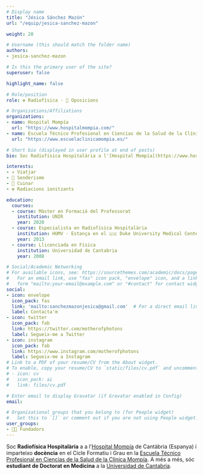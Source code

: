 ```yaml
---
# Display name
title: "Jésica Sánchez Mazón"
url: "/equip/jesica-sanchez-mazon"

weight: 20

# Username (this should match the folder name)
authors:
- jesica-sanchez-mazon

# Is this the primary user of the site?
superuser: false

highlight_name: false

# Role/position
role: ☢️ Radiofísica · 📝 Oposicions

# Organizations/Affiliations
organizations:
- name: Hospital Mompía
  url: "https://www.hospitalmompia.com/"
- name: Escuela Técnico Profesional en Ciencias de la Salud de la Clínica Mompía
  url: "https://www.escuelaclinicamompia.es/"

# Short bio (displayed in user profile at end of posts)
bio: Soc Radiofísica Hospitalària a l'[Hospital Mompía](https://www.hospitalmompia.com/) de Cantàbria (Espanya) i una estudiant de Doctorat en Medicina a la [Universidad de Cantabria](https://web.unican.es/en/Pages/default.aspx).

interests:
- ✈️ Viatjar 
- 🥾 Senderisme
- 🍳 Cuinar 
- ☢️ Radiacions ionitzants

education:
  courses:
  - course: Màster en Formació del Professorat
    institution: UNIR
    year: 2020
  - course: Especialista en Radiofísica Hospitalària
    institution: HUMV · Estança en el 🇺🇸 Duke University Medical Center
    year: 2013
  - course: Llicenciada en Física
    institution: Universidad de Cantabria
    year: 2008

# Social/Academic Networking
# For available icons, see: https://sourcethemes.com/academic/docs/page-builder/#icons
#   For an email link, use "fas" icon pack, "envelope" icon, and a link in the
#   form "mailto:your-email@example.com" or "#contact" for contact widget.
social:
- icon: envelope
  icon_pack: fas
  link: 'mailto:sanchezmazonjesica@gmail.com'  # For a direct email link, use "mailto:test@example.org".
  label: Contacta'm
- icon: twitter
  icon_pack: fab
  link: https://twitter.com/motherofphotons
  label: Segueix-me a Twitter
- icon: instagram
  icon_pack: fab
  link: https://www.instagram.com/motherofphotons
  label: Segueix-me a Instagram
# Link to a PDF of your resume/CV from the About widget.
# To enable, copy your resume/CV to `static/files/cv.pdf` and uncomment the lines below.
# - icon: cv
#   icon_pack: ai
#   link: files/cv.pdf

# Enter email to display Gravatar (if Gravatar enabled in Config)
email:

# Organizational groups that you belong to (for People widget)
#   Set this to `[]` or comment out if you are not using People widget.
user_groups:
- 🧑‍🔬 Fundadors
---
```


Soc **Radiofísica Hospitalària** a a l'[Hospital Mompía](https://www.hospitalmompia.com/) de Cantàbria (Espanya) i imparteixo **docència** en el Cicle Formatiu i Grau en la [Escuela Técnico Profesional en Ciencias de la Salud de la Clínica Mompía](https://www.escuelaclinicamompia.es/). A més a més, sóc **estudiant de Doctorat en Medicina** a la [Universidad de Cantabria](https://web.unican.es/en/Pages/default.aspx).